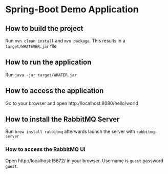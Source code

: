 Spring-Boot Demo Application
============================

## How to build the project

Run `mvn clean install` and `mvn package`. This results in a `target/WHATEVER.jar` file

## How to run the application

Run `java -jar target/WHATER.jar`

## How to access the application

Go to your browser and open http://localhost:8080/hello/world

## How to install the RabbitMQ Server

Run `brew install rabbitmq` afterwards launch the server with `rabbitmq-server`

### How to access the RabbitMQ UI

Open http://localhost:15672/ in your browser. Username is `guest` password `guest`.
